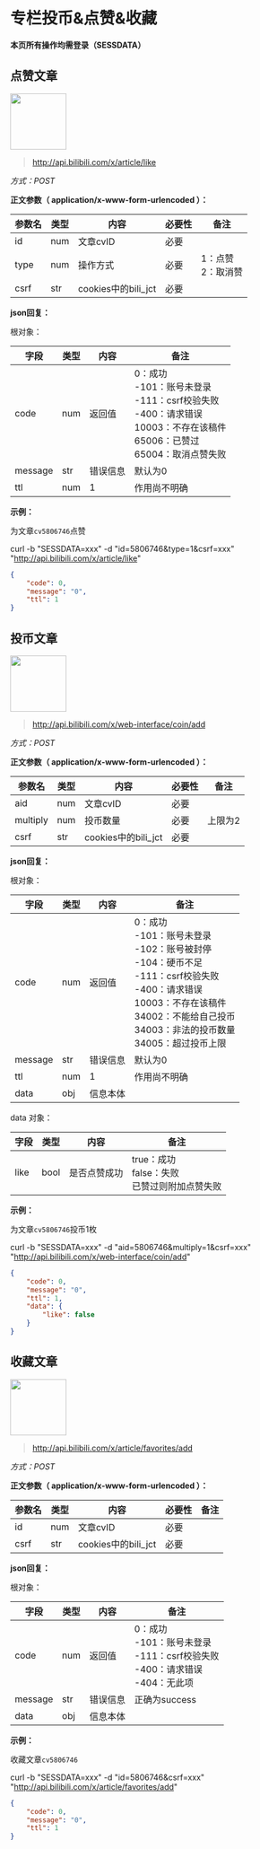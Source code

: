 # 专栏投币&点赞&收藏

**本页所有操作均需登录（SESSDATA）**

## 点赞文章

<img src="/imgs/like.svg" width="100" height="100"/>

> http://api.bilibili.com/x/article/like

*方式：POST*

**正文参数（ application/x-www-form-urlencoded ）：**

| 参数名 | 类型 | 内容                | 必要性 | 备注                   |
| ------ | ---- | ------------------- | ------ | ---------------------- |
| id     | num  | 文章cvID            | 必要   |                        |
| type   | num  | 操作方式            | 必要   | 1：点赞<br />2：取消赞 |
| csrf   | str  | cookies中的bili_jct | 必要   |                        |

**json回复：**

根对象：

| 字段    | 类型 | 内容     | 备注                                                         |
| ------- | ---- | -------- | ------------------------------------------------------------ |
| code    | num  | 返回值   | 0：成功 <br />-101：账号未登录<br />-111：csrf校验失败<br />-400：请求错误<br />10003：不存在该稿件<br />65006：已赞过<br />65004：取消点赞失败 |
| message | str  | 错误信息 | 默认为0                                                      |
| ttl     | num  | 1        | 作用尚不明确                                                 |

**示例：**

为文章`cv5806746`点赞

curl -b "SESSDATA=xxx" -d "id=5806746&type=1&csrf=xxx" "http://api.bilibili.com/x/article/like"

```json
{
    "code": 0,
    "message": "0",
    "ttl": 1
}
```



## 投币文章

<img src="/imgs/coin.svg" width="100" height="100"/>

> http://api.bilibili.com/x/web-interface/coin/add

*方式：POST*

**正文参数（ application/x-www-form-urlencoded ）：**

| 参数名   | 类型 | 内容                | 必要性 | 备注    |
| -------- | ---- | ------------------- | ------ | ------- |
| aid      | num  | 文章cvID            | 必要   |         |
| multiply | num  | 投币数量            | 必要   | 上限为2 |
| csrf     | str  | cookies中的bili_jct | 必要   |         |

**json回复：**

根对象：

| 字段    | 类型 | 内容     | 备注                                                         |
| ------- | ---- | -------- | ------------------------------------------------------------ |
| code    | num  | 返回值   | 0：成功<br />-101：账号未登录<br />-102：账号被封停<br />-104：硬币不足<br />-111：csrf校验失败<br />-400：请求错误<br />10003：不存在该稿件<br />34002：不能给自己投币<br />34003：非法的投币数量<br />34005：超过投币上限 |
| message | str  | 错误信息 | 默认为0                                                      |
| ttl     | num  | 1        | 作用尚不明确                                                 |
| data    | obj  | 信息本体 |                                                              |

data 对象：

| 字段 | 类型 | 内容         | 备注                                                  |
| ---- | ---- | ------------ | ----------------------------------------------------- |
| like | bool | 是否点赞成功 | true：成功<br />false：失败<br />已赞过则附加点赞失败 |

**示例：**

为文章`cv5806746`投币1枚

curl -b "SESSDATA=xxx" -d "aid=5806746&multiply=1&csrf=xxx" "http://api.bilibili.com/x/web-interface/coin/add"

```json
{
    "code": 0,
    "message": "0",
    "ttl": 1,
    "data": {
        "like": false
    }
}
```



## 收藏文章

<img src="/imgs/fav.svg" width="100" height="100"/>

>http://api.bilibili.com/x/article/favorites/add

*方式：POST*

**正文参数（ application/x-www-form-urlencoded ）：**

| 参数名 | 类型 | 内容                | 必要性 | 备注 |
| ------ | ---- | ------------------- | ------ | ---- |
| id     | num  | 文章cvID            | 必要   |      |
| csrf   | str  | cookies中的bili_jct | 必要   |      |

**json回复：**

根对象：

| 字段    | 类型 | 内容     | 备注                                                         |
| ------- | ---- | -------- | ------------------------------------------------------------ |
| code    | num  | 返回值   | 0：成功<br />-101：账号未登录<br />-111：csrf校验失败<br />-400：请求错误<br />-404：无此项 |
| message | str  | 错误信息 | 正确为success                                                |
| data    | obj  | 信息本体 |                                                              |

**示例：**

收藏文章`cv5806746`

curl  -b "SESSDATA=xxx" -d "id=5806746&csrf=xxx" "http://api.bilibili.com/x/article/favorites/add"

```json
{
    "code": 0,
    "message": "0",
    "ttl": 1
}
```

